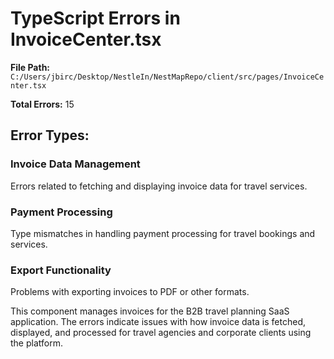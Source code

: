 # TypeScript Errors in InvoiceCenter.tsx

**File Path:** `C:/Users/jbirc/Desktop/NestleIn/NestMapRepo/client/src/pages/InvoiceCenter.tsx`

**Total Errors:** 15

## Error Types:

### Invoice Data Management
Errors related to fetching and displaying invoice data for travel services.

### Payment Processing
Type mismatches in handling payment processing for travel bookings and services.

### Export Functionality
Problems with exporting invoices to PDF or other formats.

This component manages invoices for the B2B travel planning SaaS application. The errors indicate issues with how invoice data is fetched, displayed, and processed for travel agencies and corporate clients using the platform.
